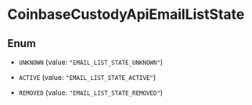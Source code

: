 
# CoinbaseCustodyApiEmailListState

## Enum


* `UNKNOWN` (value: `"EMAIL_LIST_STATE_UNKNOWN"`)

* `ACTIVE` (value: `"EMAIL_LIST_STATE_ACTIVE"`)

* `REMOVED` (value: `"EMAIL_LIST_STATE_REMOVED"`)



